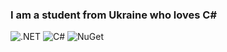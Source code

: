 ### I am a student from Ukraine who loves C#

![.NET](https://img.shields.io/badge/-dotnet-512BD4?logo=.NET)
![C#](https://img.shields.io/badge/-csharp-239120?logo=C%20Sharp)
![NuGet](https://img.shields.io/badge/-nuget-004880?logo=NuGet)
